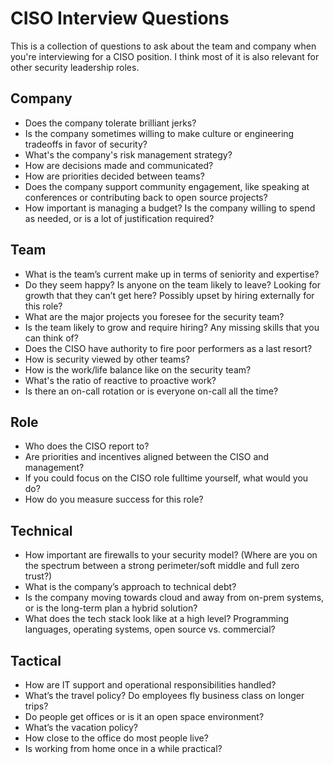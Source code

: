 # CISO Interview Questions
This is a collection of questions to ask about the team and company when you're interviewing for a CISO position. I think most of it is also relevant for other security leadership roles.

## Company
* Does the company tolerate brilliant jerks?
* Is the company sometimes willing to make culture or engineering tradeoffs in favor of security?
* What's the company's risk management strategy?
* How are decisions made and communicated?
* How are priorities decided between teams?
* Does the company support community engagement, like speaking at conferences or contributing back to open source projects?
* How important is managing a budget? Is the company willing to spend as needed, or is a lot of justification required?

## Team
* What is the team’s current make up in terms of seniority and expertise?
* Do they seem happy? Is anyone on the team likely to leave? Looking for growth that they can’t get here? Possibly upset by hiring externally for this role?
* What are the major projects you foresee for the security team?
* Is the team likely to grow and require hiring? Any missing skills that you can think of?
* Does the CISO have authority to fire poor performers as a last resort?
* How is security viewed by other teams?
* How is the work/life balance like on the security team?
* What's the ratio of reactive to proactive work?
* Is there an on-call rotation or is everyone on-call all the time?

## Role
* Who does the CISO report to?
* Are priorities and incentives aligned between the CISO and management?
* If you could focus on the CISO role fulltime yourself, what would you do?
* How do you measure success for this role?

## Technical
* How important are firewalls to your security model? (Where are you on the spectrum between a strong perimeter/soft middle and full zero trust?)
* What is the company’s approach to technical debt?
* Is the company moving towards cloud and away from on-prem systems, or is the long-term plan a hybrid solution?
* What does the tech stack look like at a high level? Programming languages, operating systems, open source vs. commercial?

## Tactical
* How are IT support and operational responsibilities handled?
* What’s the travel policy? Do employees fly business class on longer trips?
* Do people get offices or is it an open space environment?
* What’s the vacation policy?
* How close to the office do most people live?
* Is working from home once in a while practical?
